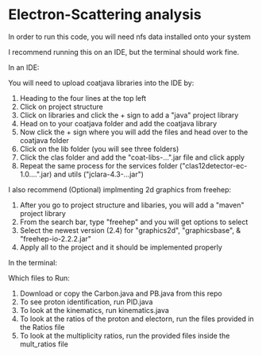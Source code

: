 # Electron-Scattering analysis

In order to run this code, you will need nfs data installed onto your system

I recommend running this on an IDE, but the terminal should work fine.

In an IDE: 

You will need to upload coatjava libraries into the IDE by: 

  1. Heading to the four lines at the top left
  2. Click on project structure
  3. Click on libraries and click the + sign to add a "java" project library
  4. Head on to your coatjava folder and add the coatjava library
  5. Now click the + sign where you will add the files and head over to the coatjava folder
  6. Click on the lib folder (you will see three folders)
  7. Click the clas folder and add the "coat-libs-...".jar file and click apply
  8. Repeat the same process for the services folder ("clas12detector-ec-1.0....".jar) and utils ("jclara-4.3-...jar")
     
I also recommend (Optional) implmenting 2d graphics from freehep:
  1. After you go to project structure and libaries, you will add a "maven" project library
  2. From the search bar, type "freehep" and you will get options to select
  3. Select the newest version (2.4) for "graphics2d", "graphicsbase", & "freehep-io-2.2.2.jar"
  4. Apply all to the project and it should be implemented properly

In the terminal: 


Which files to Run:

1. Download or copy the Carbon.java and PB.java from this repo
2. To see proton identification, run PID.java
3. To look at the kinematics, run kinematics.java
4. To look at the ratios of the proton and electorn, run the files provided in the Ratios file
5. To look at the multiplicity ratios, run the provided files inside the mult_ratios file
